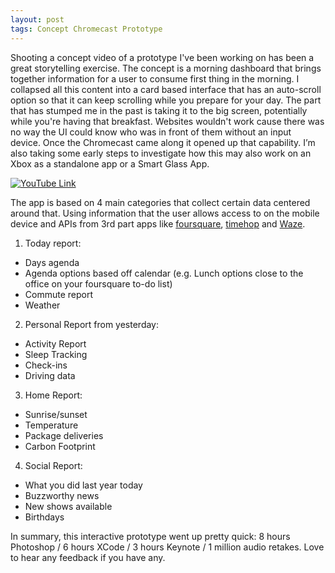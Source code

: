 ```yaml
---
layout: post
tags: Concept Chromecast Prototype
---
```


Shooting a concept video of a prototype I've been working on has been a great storytelling exercise. The concept is a morning dashboard that brings together information for a user to consume first thing in the morning. I collapsed all this content into a card based interface that has an auto-scroll option so that it can keep scrolling while you prepare for your day. The part that has stumped me in the past is taking it to the big screen, potentially while you're having that breakfast. Websites wouldn't work cause there was no way the UI could know who was in front of them without an input device. Once the Chromecast came along it opened up that capability. I’m also taking some early steps to investigate how this may also work on an Xbox as a standalone app or a Smart Glass App.

[![YouTube Link](https://michaelmassie.com/assets/img/OatmealYouTube.png)](http://youtu.be/savFBQ169K4)


The app is based on 4 main categories that collect certain data centered around that. Using information that the user allows access to on the mobile device and APIs from 3rd part apps like [foursquare](http://www.foursquare.com), [timehop](http://www.timehop.com) and [Waze](https://www.waze.com/).

1) Today report:
*	Days agenda
*	Agenda options based off calendar (e.g. Lunch options close to the office on your foursquare to-do list)
*	Commute report
*	Weather

2) Personal Report from yesterday:
*	Activity Report
*	Sleep Tracking
*	Check-ins
*	Driving data

3) Home Report:
*	Sunrise/sunset
*	Temperature
*	Package deliveries
*	Carbon Footprint

4) Social Report:
*	What you did last year today
*	Buzzworthy news
*	New shows available
*	Birthdays

In summary, this interactive prototype went up pretty quick: 8 hours Photoshop / 6 hours XCode / 3 hours Keynote / 1 million audio retakes. Love to hear any feedback if you have any.